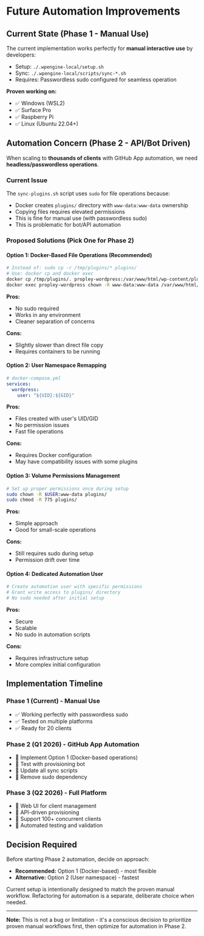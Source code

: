 # Future Automation Improvements

## Current State (Phase 1 - Manual Use)

The current implementation works perfectly for **manual interactive use** by developers:
- Setup: `./.wpengine-local/setup.sh`
- Sync: `./.wpengine-local/scripts/sync-*.sh`
- Requires: Passwordless sudo configured for seamless operation

**Proven working on:**
- ✅ Windows (WSL2)
- ✅ Surface Pro
- ✅ Raspberry Pi
- ✅ Linux (Ubuntu 22.04+)

## Automation Concern (Phase 2 - API/Bot Driven)

When scaling to **thousands of clients** with GitHub App automation, we need **headless/passwordless operations**.

### Current Issue

The `sync-plugins.sh` script uses `sudo` for file operations because:
- Docker creates `plugins/` directory with `www-data:www-data` ownership
- Copying files requires elevated permissions
- This is fine for manual use (with passwordless sudo)
- This is problematic for bot/API automation

### Proposed Solutions (Pick One for Phase 2)

#### Option 1: Docker-Based File Operations (Recommended)
```bash
# Instead of: sudo cp -r /tmp/plugins/* plugins/
# Use: docker cp and docker exec
docker cp /tmp/plugins/. propley-wordpress:/var/www/html/wp-content/plugins/
docker exec propley-wordpress chown -R www-data:www-data /var/www/html/wp-content/plugins/
```

**Pros:**
- No sudo required
- Works in any environment
- Cleaner separation of concerns

**Cons:**
- Slightly slower than direct file copy
- Requires containers to be running

#### Option 2: User Namespace Remapping
```yaml
# docker-compose.yml
services:
  wordpress:
    user: "${UID}:${GID}"
```

**Pros:**
- Files created with user's UID/GID
- No permission issues
- Fast file operations

**Cons:**
- Requires Docker configuration
- May have compatibility issues with some plugins

#### Option 3: Volume Permissions Management
```bash
# Set up proper permissions once during setup
sudo chown -R $USER:www-data plugins/
sudo chmod -R 775 plugins/
```

**Pros:**
- Simple approach
- Good for small-scale operations

**Cons:**
- Still requires sudo during setup
- Permission drift over time

#### Option 4: Dedicated Automation User
```bash
# Create automation user with specific permissions
# Grant write access to plugins/ directory
# No sudo needed after initial setup
```

**Pros:**
- Secure
- Scalable
- No sudo in automation scripts

**Cons:**
- Requires infrastructure setup
- More complex initial configuration

## Implementation Timeline

### Phase 1 (Current) - Manual Use
- ✅ Working perfectly with passwordless sudo
- ✅ Tested on multiple platforms
- ✅ Ready for 20 clients

### Phase 2 (Q1 2026) - GitHub App Automation
- 🔲 Implement Option 1 (Docker-based operations)
- 🔲 Test with provisioning bot
- 🔲 Update all sync scripts
- 🔲 Remove sudo dependency

### Phase 3 (Q2 2026) - Full Platform
- 🔲 Web UI for client management
- 🔲 API-driven provisioning
- 🔲 Support 100+ concurrent clients
- 🔲 Automated testing and validation

## Decision Required

Before starting Phase 2 automation, decide on approach:
- **Recommended:** Option 1 (Docker-based) - most flexible
- **Alternative:** Option 2 (User namespace) - fastest

Current setup is intentionally designed to match the proven manual workflow.
Refactoring for automation is a separate, deliberate choice when needed.

---

**Note:** This is not a bug or limitation - it's a conscious decision to prioritize proven manual workflows first, then optimize for automation in Phase 2.
